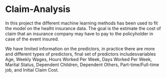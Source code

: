# Claim-Analysis

In this project the different machine learning methods has been used to fit the model on the healht insurance data. The goal is the estimate the cost of claim that
an insurance company may have to pay to the policyholder in case of the event insured. 

We have limited information on the predictors, in practice there are more and different types of predictors,  final set of predictors includesvariables Age, 
Weekly Wages, Hours Worked Per Week, Days Worked Per Week, Marital Status, Dependent Children, Dependent Others, Part-time/Full-time job, and Initial Claim Cost.
